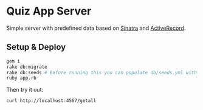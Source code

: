 # Quiz App Server

Simple server with predefined data based on [Sinatra](http://sinatrarb.com/) and [ActiveRecord](https://github.com/rails/rails/tree/master/activerecord).

## Setup & Deploy

```sh
gem i
rake db:migrate
rake db:seeds # Before running this you can populate db/seeds.yml with any quiestions you want
ruby app.rb
```

Then try it out:

```sh
curl http://localhost:4567/getall
```
